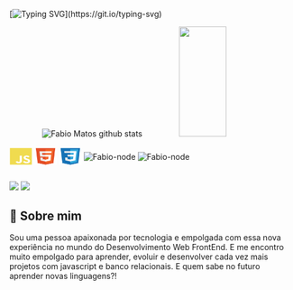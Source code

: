 [![Typing SVG](https://readme-typing-svg.herokuapp.com/?color=FAFAD2&size=35&center=true&vCenter=true&width=1000&lines=Olá,+Sejam+Bem+Vindos(as);Sou+Fabio+Matos;Tenho+25+anos;Estudando+para+ser+Desenvolvedor+FrontEnd!!!)](https://git.io/typing-svg)

<div align="center">  
  <img width="49%" height="195px" src="https://github-readme-stats-sigma-five.vercel.app/api?username=fabiomteixeira&show_icons=true&count_private=true&hide_border=true&title_color=4B0082&icon_color=7FFFD4&text_color=c9d1d9&bg_color=0d1117" alt="Fabio Matos github stats"/> 
  <img width="41%" height="195px" src="https://github-readme-stats-sigma-five.vercel.app/api/top-langs/?username=fabiomteixeira&layout=compact&hide_border=true&title_color=7FFFD4&text_color=ff91a4&bg_color=0d1117"/>
</div>
 
<div style="display: inline_block"><br>
  <img align="center" alt="Fabio-Js" height="30" width="40" src="https://raw.githubusercontent.com/devicons/devicon/master/icons/javascript/javascript-plain.svg">
  <img align="center" alt="Fabio-html" height="30" width="40" src="https://raw.githubusercontent.com/devicons/devicon/master/icons/html5/html5-original.svg">
  <img align="center" alt="Fabio-CSS" height="30" width="40" src="https://raw.githubusercontent.com/devicons/devicon/master/icons/css3/css3-original.svg">
  <img align="center" alt="Fabio-node" height="30" width="40" src="https://upload.wikimedia.org/wikipedia/commons/d/d9/Node.js_logo.svg">
  <img align="center" alt="Fabio-node" height="30" width="40" src="https://upload.wikimedia.org/wikipedia/commons/a/a7/React-icon.svg">
</div>

   ##

<div>
<a href = "mailto:fabio.matosteixeira@gmail.com"><img src="https://img.shields.io/badge/-Gmail-%23333?style=for-the-badge&logo=gmail&logoColor=white" target="_blank"></a>
  <a href="https://www.linkedin.com/in/fabio-matos-teixeira/" target="_blank"><img src="https://img.shields.io/badge/-LinkedIn-%230077B5?style=for-the-badge&logo=linkedin&logoColor=white" target="_blank"></a>
</div>

## 🚀 Sobre mim
Sou uma pessoa apaixonada por tecnologia e empolgada com essa nova experiência no mundo do Desenvolvimento Web FrontEnd. E me encontro muito empolgado para aprender, evoluir e desenvolver cada vez mais projetos com javascript e banco relacionais.
E quem sabe no futuro aprender novas linguagens?!
 
